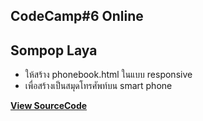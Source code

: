 ## CodeCamp#6 Online

## Sompop Laya

* ให้สร้าง phonebook.html ในแบบ responsive 
* เพื่อสร้างเป็นสมุดโทรศัพท์บน smart phone

[**View SourceCode**](https://sompopla.github.io/01_HTML/home_work_03/phonebook.html)
